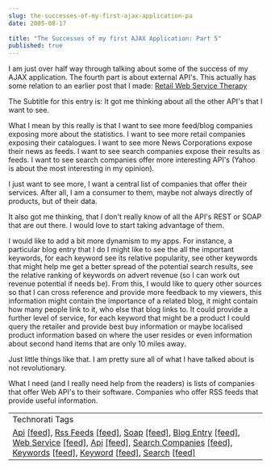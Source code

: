 ```yaml
---
slug: the-successes-of-my-first-ajax-application-pa
date: 2005-08-17
 
title: "The Successes of my first AJAX Application: Part 5"
published: true
---
```

I am just over half way through talking about some of the success of my AJAX application. The fourth part is about external API's. This actually has some relation to an earlier post that I made: <a href="http://www.kinlan.co.uk/2005/08/retail-web-service-therapy.html">Retail Web Service Therapy</a><p />The Subtitle for this entry is: It got me thinking about all the other API's that I want to see.<p />What I mean by this really is that I want to see more feed/blog companies exposing more about the statistics.  I want to see more retail companies exposing their catalogues.  I want to see more News Corporations expose their news as feeds.  I want to see search companies expose their results as feeds.  I want to see search companies offer more interesting API's (Yahoo is about the most interesting in my opinion).<p />I just want to see more, I want a central list of companies that offer their services.  After all, I am a consumer to them, maybe not always directly of products, but of their data.<p />It also got me thinking, that I don't really know of all the API's REST or SOAP that are out there.  I would love to start taking advantage of them.<p />I would like to add a bit more dynamism to my apps.  For instance,  a particular blog entry that I do I might like to see the all the important keywords, for each keyword see its relative popularity, see other keywords that might help me get a better spread of the potential search results, see the relative ranking of keywords on advert revenue (so I can work out revenue potential if needs be).  From this, I would like to query other sources so that I can cross reference and provide more feedback to my viewers, this information might contain the importance of a related blog, it might contain how many people link to it, who else that blog links to.  It could provide a further level of service, for each keyword that might be a product I could query the retailer and provide best buy information or maybe localised product information based on where the user resides or even information about second hand items that are only 10 miles away.<p />Just little things like that.  I am pretty sure all of what I have talked about is not revolutionary.<p />What I need (and I really need help from the readers) is lists of companies that offer Web API's to their software.  Companies who offer RSS feeds that provide useful information.<p /><table class="TechnoratiHead TagHeader">
<tr><td>Technorati Tags</td></tr>
<tr class="Technorati"><td>
<a href="http://www.technorati.com/tag/Api" class="Tag" rel="tag">Api</a> <a href="http://feeds.technorati.com/feed/posts/tag/Api" class="Tag">[feed]</a>, <a href="http://www.technorati.com/tag/Rss%20Feeds" class="Tag" rel="tag">Rss Feeds</a> <a href="http://feeds.technorati.com/feed/posts/tag/Rss%20Feeds" class="Tag">[feed]</a>, <a href="http://www.technorati.com/tag/Soap" class="Tag" rel="tag">Soap</a> <a href="http://feeds.technorati.com/feed/posts/tag/Soap" class="Tag">[feed]</a>, <a href="http://www.technorati.com/tag/Blog%20Entry" class="Tag" rel="tag">Blog Entry</a> <a href="http://feeds.technorati.com/feed/posts/tag/Blog%20Entry" class="Tag">[feed]</a>, <a href="http://www.technorati.com/tag/Web%20Service" class="Tag" rel="tag">Web Service</a> <a href="http://feeds.technorati.com/feed/posts/tag/Web%20Service" class="Tag">[feed]</a>, <a href="http://www.technorati.com/tag/Api" class="Tag" rel="tag">Api</a> <a href="http://feeds.technorati.com/feed/posts/tag/Api" class="Tag">[feed]</a>, <a href="http://www.technorati.com/tag/Search%20Companies" class="Tag" rel="tag">Search Companies</a> <a href="http://feeds.technorati.com/feed/posts/tag/Search%20Companies" class="Tag">[feed]</a>, <a href="http://www.technorati.com/tag/Keywords" class="Tag" rel="tag">Keywords</a> <a href="http://feeds.technorati.com/feed/posts/tag/Keywords" class="Tag">[feed]</a>, <a href="http://www.technorati.com/tag/Keyword" class="Tag" rel="tag">Keyword</a> <a href="http://feeds.technorati.com/feed/posts/tag/Keyword" class="Tag">[feed]</a>, <a href="http://www.technorati.com/tag/Search" class="Tag" rel="tag">Search</a> <a href="http://feeds.technorati.com/feed/posts/tag/Search" class="Tag">[feed]</a>
</td></tr>
</table><div class="blogger-post-footer"><img class="posterous_download_image" src="https://blogger.googleusercontent.com/tracker/8109338-112431853932855251?l=www.kinlan.co.uk%2Findex.html" height="1" alt="" width="1" /></div>

